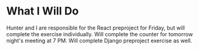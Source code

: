 #  What I Will Do

Hunter and I are responsible for the React preproject for Friday, but will complete the exercise individually. Will complete the counter for tomorrow night's meeting at 7 PM. Will complete Django preproject exercise as well.
